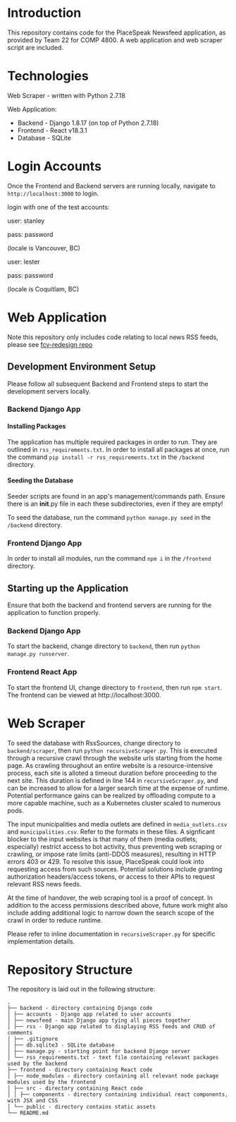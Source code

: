 # Introduction

This repository contains code for the PlaceSpeak Newsfeed application, as provided by Team 22 for COMP 4800.
A web application and web scraper script are included.

# Technologies

Web Scraper - written with Python 2.7.18

Web Application:

- Backend - Django 1.8.17 (on top of Python 2.7.18)
- Frontend - React v18.3.1
- Database - SQLite

# Login Accounts

Once the Frontend and Backend servers are running locally, navigate to `http://localhost:3000` to login.

login with one of the test accounts:

user: stanley

pass: password

(locale is Vancouver, BC)

user: lester

pass: password

(locale is Coquitlam, BC)

# Web Application

Note this repository only includes code relating to local news RSS feeds, please see [fcv-redesign repo](https://github.com/PlaceSpeak/fcv-redesign)

## Development Environment Setup

Please follow all subsequent Backend and Frontend steps to start the development servers locally.

### Backend Django App

#### Installing Packages

The application has multiple required packages in order to run. They are outlined in `rss_requirements.txt`.
In order to install all packages at once, run the command `pip install -r rss_requirements.txt` in the `/backend` directory.

#### Seeding the Database

Seeder scripts are found in an app's management/commands path. Ensure there is an **init**.py file in each these subdirectories, even if they are empty!

To seed the database, run the command `python manage.py seed` in the `/backend` directory.

### Frontend Django App

In order to install all modules, run the command `npm i` in the `/frontend` directory.

## Starting up the Application

Ensure that both the backend and frontend servers are running for the application to function properly.

### Backend Django App

To start the backend, change directory to `backend`, then run `python manage.py runserver`.

### Frontend React App

To start the frontend UI, change directory to `frontend`, then run `npm start`.
The frontend can be viewed at http://localhost:3000.

# Web Scraper

To seed the database with RssSources, change directory to `backend/scraper`, then run `python recursiveScraper.py`. This is executed through a recursive crawl through the website urls starting from the home page. As crawling throughout an entire website is a resource-intensive process, each site is alloted a timeout duration before proceeding to the next site. This duration is defined in line 144 in `recursiveScraper.py`, and can be increased to allow for a larger search time at the expense of runtime. Potential performance gains can be realized by offloading compute to a more capable machine, such as a Kubernetes cluster scaled to numerous pods.

The input municipalities and media outlets are defined in `media_outlets.csv` and `municipalities.csv`. Refer to the formats in these files. A signficant blocker to the input websites is that many of them (media outlets, especially) restrict access to bot activity, thus preventing web scraping or crawling, or impose rate limits (anti-DDOS measures), resulting in HTTP errors 403 or 429. To resolve this issue, PlaceSpeak could look into requesting access from such sources. Potential solutions include granting authorization headers/access tokens, or access to their APIs to request relevant RSS news feeds.

At the time of handover, the web scraping tool is a proof of concept. In addition to the access permissions described above, future work might also include adding additional logic to narrow down the search scope of the crawl in order to reduce runtime.

Please refer to inline documentation in `recursiveScraper.py` for specific implementation details.

# Repository Structure

The repository is laid out in the following structure:

```
.
├── backend - directory containing Django code
│ ├── accounts - Django app related to user accounts
│ ├── newsfeed - main Django app tying all pieces together
│ ├── rss - Django app related to displaying RSS feeds and CRUD of comments
│ ├── .gitignore
│ ├── db.sqlite3 - SQLite database
│ ├── manage.py - starting point for backend Django server
│ └── rss_requirements.txt - text file containing relevant packages used by the backend
├── frontend - directory containing React code
│ ├── node_modules - directory containing all relevant node package modules used by the frontend
│ ├── src - directory containing React code
│ │ ├── components - directory containing individual react components, with JSX and CSS
│ └── public - directory contains static assets
└── README.md
```

<!-- insert web scraper into structure later -->
